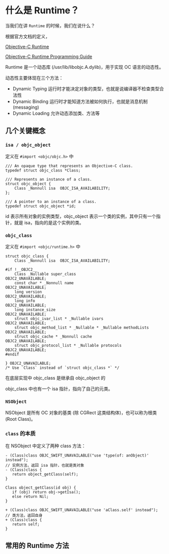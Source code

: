 # 什么是 Runtime？

当我们在讲 `Runtime` 的时候，我们在说什么？

根据官方文档的定义，

[Objective-C Runtime](https://developer.apple.com/documentation/objectivec/objective-c_runtime?language=objc)

[Objective-C Runtime Programming Guide](https://developer.apple.com/library/archive/documentation/Cocoa/Conceptual/ObjCRuntimeGuide/Introduction/Introduction.html#//apple_ref/doc/uid/TP40008048-CH1-SW1)

Runtime 是一个动态库 (/usr/lib/libobjc.A.dylib)，用于实现 OC 语言的动态性。

动态性主要体现在三个方法：

- Dynamic Typing 运行时才能决定对象的类型，也就是说编译器不检查类型合法性
- Dynamic Binding 运行时才能知道方法被如何执行，也就是消息机制 (messaging)
- Dynamic Loading 允许动态添加类、方法等

## 几个关键概念

### `isa / objc_object`

定义在 `#import <objc/objc.h>` 中

```
/// An opaque type that represents an Objective-C class.
typedef struct objc_class *Class;

/// Represents an instance of a class.
struct objc_object {
    Class _Nonnull isa  OBJC_ISA_AVAILABILITY;
};

/// A pointer to an instance of a class.
typedef struct objc_object *id;
```

id 表示所有对象的实例类型，objc_object 表示一个类的实例，其中只有一个指针，就是 isa，指向的是这个实例的类。

### `objc_class`

定义在 `#import <objc/runtime.h>` 中

```
struct objc_class {
    Class _Nonnull isa  OBJC_ISA_AVAILABILITY;

#if !__OBJC2__
    Class _Nullable super_class                              OBJC2_UNAVAILABLE;
    const char * _Nonnull name                               OBJC2_UNAVAILABLE;
    long version                                             OBJC2_UNAVAILABLE;
    long info                                                OBJC2_UNAVAILABLE;
    long instance_size                                       OBJC2_UNAVAILABLE;
    struct objc_ivar_list * _Nullable ivars                  OBJC2_UNAVAILABLE;
    struct objc_method_list * _Nullable * _Nullable methodLists                    OBJC2_UNAVAILABLE;
    struct objc_cache * _Nonnull cache                       OBJC2_UNAVAILABLE;
    struct objc_protocol_list * _Nullable protocols          OBJC2_UNAVAILABLE;
#endif

} OBJC2_UNAVAILABLE;
/* Use `Class` instead of `struct objc_class *` */
```

在底层实现中 objc_class 是继承自 objc_object 的

objc_class 中也有一个 isa 指针，指向了自己的元类。

### `NSObject`

NSObject 是所有 OC 对象的基类 (除 CGRect 这类结构体)，也可以称为根类 (Root Class)。

### `class` 的本质

在 NSObject 中定义了两种 class 方法：

```
- (Class)class OBJC_SWIFT_UNAVAILABLE("use 'type(of: anObject)' instead");
// 实例方法，返回 isa 指针，也就是类对象
- (Class)class {
   return object_getClass(self);
}

Class object_getClass(id obj) {
   if (obj) return obj->getIsa();
   else return Nil;
}

+ (Class)class OBJC_SWIFT_UNAVAILABLE("use 'aClass.self' instead");
// 类方法，返回自身
+ (Class)class {
   return self;
}
```

## 常用的 Runtime 方法

